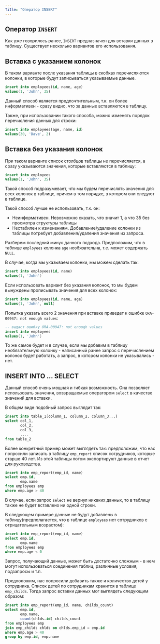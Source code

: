 ```yaml
---
Title: "Оператор INSERT"
---
```


## Оператор `INSERT`

Как уже говорилось ранее, `INSERT` предназначен для вставки данных в
таблицу. Существует несколько вариантов его использования.

## Вставка с указанием колонок

В таком варианте после указания таблицы в скобках перечисляются колонки,
в которые будут записываться указываемые данные.

```sql
insert into employees(id, name, age)
values(1, 'John', 35)
```

Данный способ является предпочтительным, т.к. он более информативен -
сразу видно, что за данные вставляются в таблицу.

Также, при использовании такого способа, можно изменять порядок
перечисления данных для строки:

```sql
insert into employees(age, name, id)
values(30, 'Dave', 2)
```

## Вставка без указания колонок

При таком варианте список столбцов таблицы не перечисляется, а сразу
указываются значения, которые вставляются в таблицу:

```sql
insert into employees
values(1, 'John', 35)
```

Такой способ подразумевает, что мы будем перечислять значения для всех
колонок в таблице, причем в том порядке, в котором они следуют в
таблице.

Такой способ лучше не использовать, т.к. он:

-   Неинформативен. Невозможно сказать, что значит 1, а что 35 без
    просмотра структуры таблицы
-   Нестабилен к изменениям. Добавление/удаление колонки из таблицы
    потребует добавления/удаления значения из запроса.

Разберем последний минус данного подхода. Предположим, что в таблице
`employees` колонка `age` необязательна, т.е. может содержать `NULL`.

В случае, когда мы указываем колонки, мы можем сделать так:

```sql
insert into employees(id, name)
values(1, 'John')
```

Если использовать вариант без указания колонок, то мы будем вынуждены
прописывать значения для всех колонок:

```sql
insert into employees(id, name, age)
values(1, 'John', null)
```

Попытка указать всего 2 значения при вставке приведет к ошибке
`ORA-00947: not enough values`:

```sql
-- выдаст ошибку ORA-00947: not enough values
insert into employees
values(1, 'John')
```

То же самое будет и в случае, если мы добавим в таблицу необязательную
колонку - написанный ранее запрос с перечислением колонок будет
работать, а запрос, в котором колонки не указывались - нет.

## INSERT INTO ... SELECT

Данный способ очень мощная и гибкая возможность. Она позволяет
использовать значения, возвращаемые оператором `select` в качестве
значений для вставки.

В общем виде подобный запрос выглядит так:

```sql
insert into table_1(column_1, column_2, column_3...)
select col_1,
       col_2,
       col_3,
       ....
from table_2
```

Более конкретный пример может выглядеть так: предположим, что нас
попросили записать в таблицу `emp_report` список сотрудников, которые
старше 40 лет. Из этой таблицы потом экспортируют данные в отчет для
руководства.

```sql
insert into emp_report(emp_id, name)
select emp.id,
       emp.name
from employees emp
where emp.age > 40
```

В случае, если запрос `select` не вернул никаких данных, то в таблицу
также не будет вставлено ни одной строки.

В следующем примере данные не будут добавлены в таблицу(предполагается,
что в таблице `employees` нет сотрудников с отрицательным возрастом):

```sql
insert into emp_report(emp_id, name)
select emp.id,
       emp.name
from employees emp
where emp.age < 0
```

Запрос, получающий данные, может быть достаточно сложным - в нем могут
использоваться соединения таблиц, различные условия, подзапросы и т.п.

Предположим, нас попросили добавить также и количество детей у
сотрудника. Список детей по сотрудникам хранится в таблице `emp_childs`.
Тогда запрос вставки данных мог выглядеть следующим образом:

```sql
insert into emp_report(emp_id, name, childs_count)
select emp.id,
       emp.name,
       count(chlds.id) childs_count
from employees emp
join emp_childs chlds on chlds.emp_id = emp.id
where emp.age > 40
group by emp.id, emp.name
```
